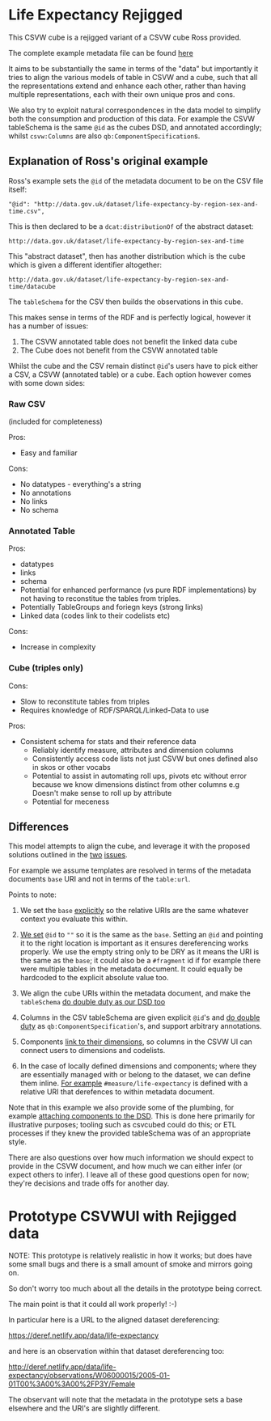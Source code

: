 # Life Expectancy Rejigged

This CSVW cube is a rejigged variant of a CSVW cube Ross provided.

The complete example metadata file can be found [here](./life-expectancy-by-region-sex-and-time.csv-metadata.json)

It aims to be substantially the same in terms of the "data" but
importantly it tries to align the various models of table in CSVW and
a cube, such that all the representations extend and enhance each
other, rather than having multiple representations, each with their
own unique pros and cons.

We also try to exploit natural correspondences in the data model to
simplify both the consumption and production of this data. For example
the CSVW tableSchema is the same `@id` as the cubes DSD, and annotated
accordingly; whilst `csvw:Columns` are also
`qb:ComponentSpecification`s.

## Explanation of Ross's original example

Ross's example sets the `@id` of the metadata document to be on the
CSV file itself:

```
"@id": "http://data.gov.uk/dataset/life-expectancy-by-region-sex-and-time.csv",

```

This is then declared to be a `dcat:distributionOf` of the abstract
dataset:

`http://data.gov.uk/dataset/life-expectancy-by-region-sex-and-time`

This "abstract dataset", then has another distribution which is the
cube which is given a different identifier altogether:

`http://data.gov.uk/dataset/life-expectancy-by-region-sex-and-time/datacube`

The `tableSchema` for the CSV then builds the observations in this cube.

This makes sense in terms of the RDF and is perfectly logical, however
it has a number of issues:

1. The CSVW annotated table does not benefit the linked data cube
2. The Cube does not benefit from the CSVW annotated table

Whilst the cube and the CSV remain distinct `@id`'s users have to pick
either a CSV, a CSVW (annotated table) or a cube. Each option however
comes with some down sides:

### Raw CSV

(included for completeness)

Pros:

- Easy and familiar

Cons:

- No datatypes - everything's a string
- No annotations
- No links
- No schema

### Annotated Table

Pros:

- datatypes
- links
- schema
- Potential for enhanced performance (vs pure RDF implementations) by
  not having to reconstitue the tables from triples.
- Potentially TableGroups and foriegn keys (strong links)
- Linked data (codes link to their codelists etc)

Cons:

- Increase in complexity

### Cube (triples only)

Cons:

- Slow to reconstitute tables from triples
- Requires knowledge of RDF/SPARQL/Linked-Data to use

Pros:

- Consistent schema for stats and their reference data
  - Reliably identify measure, attributes and dimension columns
  - Consistently access code lists not just CSVW but ones defined also
    in skos or other vocabs
  - Potential to assist in automating roll ups, pivots etc without
    error because we know dimensions distinct from other columns
    e.g Doesn't make sense to roll up by attribute
  - Potential for meceness

## Differences

This model attempts to align the cube, and leverage it with the
proposed solutions outlined in the
[two](../issues/001-aligning-linked-data-and-annotated-table.md)
[issues](../issues/002-template-evaluation.md).

For example we assume templates are resolved in terms of the metadata
documents `base` URI and not in terms of the `table:url`.

Points to note:


1. We set the `base`
   [explicitly](https://github.com/Swirrl/csvw-issues/blob/e7351b7bfe17b3f38f14dd0f75cb00e2d9de5ccf/aligned-cube/life-expectancy-by-region-sex-and-time.csv-metadata.json#L3)
   so the relative URIs are the same whatever context you evaluate this within.

2. [We set](https://github.com/Swirrl/csvw-issues/blob/main/aligned-cube/life-expectancy-by-region-sex-and-time.csv-metadata.json#L5) `@id` to `""` so it is the same as the `base`. Setting an
   `@id` and pointing it to the right location is important as it
   ensures dereferencing works properly. We use the empty string only
   to be DRY as it means the URI is the same as the `base`; it could
   also be a `#fragment` id if for example there were multiple tables
   in the metadata document. It could equally be hardcoded to the
   explicit absolute value too.

3. We align the cube URIs within the metadata document, and make the
   `tableSchema` [do double duty as our DSD too](https://github.com/Swirrl/csvw-issues/blob/main/aligned-cube/life-expectancy-by-region-sex-and-time.csv-metadata.json#L15-L17)

4. Columns in the CSV tableSchema are given explicit `@id`'s and [do
   double
   duty](https://github.com/Swirrl/csvw-issues/blob/main/aligned-cube/life-expectancy-by-region-sex-and-time.csv-metadata.json#L20)
   as `qb:ComponentSpecification`'s, and support arbitrary
   annotations.

5. Components [link to their
   dimensions](https://github.com/Swirrl/csvw-issues/blob/main/aligned-cube/life-expectancy-by-region-sex-and-time.csv-metadata.json#L29-L32),
   so columns in the CSVW UI can connect users to dimensions and
   codelists.

6. In the case of locally defined dimensions and components; where
   they are essentially managed with or belong to the dataset, we can
   define them inline. [For
   example](https://github.com/Swirrl/csvw-issues/blob/main/aligned-cube/life-expectancy-by-region-sex-and-time.csv-metadata.json#L65-L70)
   `#measure/life-expectancy` is defined with a relative URI that
   derefences to within metadata document.

Note that in this example we also provide some of the plumbing, for
example [attaching components to the
DSD](https://github.com/Swirrl/csvw-issues/blob/main/aligned-cube/life-expectancy-by-region-sex-and-time.csv-metadata.json#L89-L94).
This is done here primarily for illustrative purposes; tooling such as
csvcubed could do this; or ETL processes if they knew the provided
tableSchema was of an appropriate style.

There are also questions over how much information we should expect to
provide in the CSVW document, and how much we can either infer (or
expect others to infer). I leave all of these good questions open for
now; they're decisions and trade offs for another day.

# Prototype CSVWUI with Rejigged data

NOTE: This prototype is relatively realistic in how it works; but does
have some small bugs and there is a small amount of smoke and mirrors
going on.

So don't worry too much about all the details in the prototype being
correct.

The main point is that it could all work properly! :-)

In particular here is a URL to the aligned dataset dereferencing:

https://deref.netlify.app/data/life-expectancy

and here is an observation within that dataset dereferencing too:

http://deref.netlify.app/data/life-expectancy/observations/W06000015/2005-01-01T00%3A00%3A00%2FP3Y/Female

The observant will note that the metadata in the prototype sets a base
elsewhere and the URI's are slightly different.
